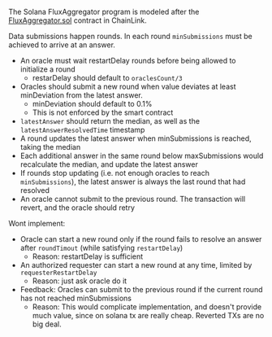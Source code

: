 The Solana FluxAggregator program is modeled after the [FluxAggregator.sol](https://github.com/smartcontractkit/chainlink/blob/master/evm-contracts/src/v0.6/FluxAggregator.sol) contract in ChainLink.

Data submissions happen rounds. In each round `minSubmissions` must be achieved to arrive at an answer.

- An oracle must wait restartDelay rounds before being allowed to initialize a round
  - restarDelay should default to `oraclesCount/3`
- Oracles should submit a new round when value deviates at least minDeviation
  from the latest answer.
  - minDeviation should default to 0.1%
  - This is not enforced by the smart contract
- `latestAnswer` should return the median, as well as the `latestAnswerResolvedTime` timestamp
- A round updates the latest answer when minSubmissions is reached, taking the median
- Each additional answer in the same round below maxSubmissions would recalculate the median, and update the latest answer
- If rounds stop updating (i.e. not enough oracles to reach `minSubmissions`), the latest answer is always the last round that had resolved
- An oracle cannot submit to the previous round. The transaction will revert, and the oracle should retry

Wont implement:

- Oracle can start a new round only if the round fails to resolve an answer after `roundTimout` (while satisfying `restartDelay`)
  - Reason: restartDelay is sufficient
- An authorized requester can start a new round at any time, limited by `requesterRestartDelay`
  - Reason: just ask oracle do it
- Feedback: Oracles can submit to the previous round if the current round has not reached minSubmissions
  - Reason: This would complicate implementation, and doesn't provide much value, since on solana tx are really cheap. Reverted TXs are no big deal.
